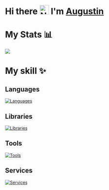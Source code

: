 # Hi there <img src="https://media.giphy.com/media/hvRJCLFzcasrR4ia7z/giphy.gif" width="30" alt="Nelson"> I'm <a href="https://github.com/nelsonmurua913/" color="white" target="_blank">Augustin</a></h1>
# My Stats 📊
![](http://github-profile-summary-cards.vercel.app/api/cards/profile-details?username=AugustinBriolon&theme=github_dark)

# My skill ✨
## Languages
[![Languages](https://skillicons.dev/icons?i=html,css,ts,js,py)](https://github.com/AugustinBriolon)
## Libraries
[![Libraries](https://skillicons.dev/icons?i=react,vue,nextjs,nuxtjs,tailwind,nodejs,express)](https://github.com/AugustinBriolon)
## Tools
[![Tools](https://skillicons.dev/icons?i=figma,xd)](https://github.com/AugustinBriolon)
## Services
[![Services](https://skillicons.dev/icons?i=github,gitlab,postman)](https://github.com/AugustinBriolon)


